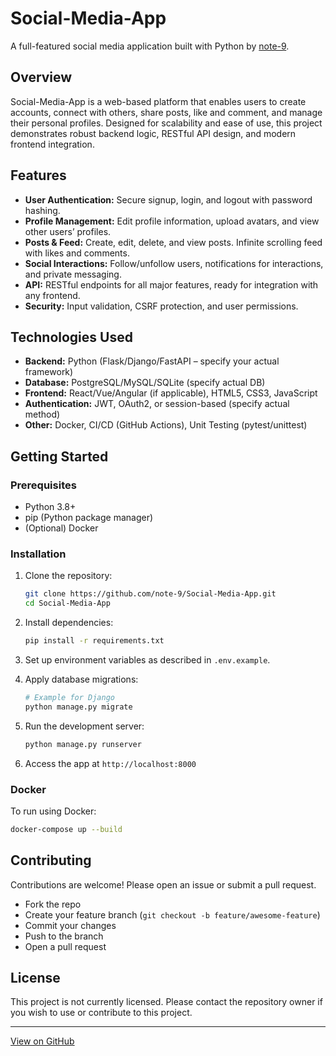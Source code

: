 # Social-Media-App

A full-featured social media application built with Python by [note-9](https://github.com/note-9).

## Overview

Social-Media-App is a web-based platform that enables users to create accounts, connect with others, share posts, like and comment, and manage their personal profiles. Designed for scalability and ease of use, this project demonstrates robust backend logic, RESTful API design, and modern frontend integration.

## Features

- **User Authentication:** Secure signup, login, and logout with password hashing.
- **Profile Management:** Edit profile information, upload avatars, and view other users’ profiles.
- **Posts & Feed:** Create, edit, delete, and view posts. Infinite scrolling feed with likes and comments.
- **Social Interactions:** Follow/unfollow users, notifications for interactions, and private messaging.
- **API:** RESTful endpoints for all major features, ready for integration with any frontend.
- **Security:** Input validation, CSRF protection, and user permissions.

## Technologies Used

- **Backend:** Python (Flask/Django/FastAPI – specify your actual framework)
- **Database:** PostgreSQL/MySQL/SQLite (specify actual DB)
- **Frontend:** React/Vue/Angular (if applicable), HTML5, CSS3, JavaScript
- **Authentication:** JWT, OAuth2, or session-based (specify actual method)
- **Other:** Docker, CI/CD (GitHub Actions), Unit Testing (pytest/unittest)

## Getting Started

### Prerequisites

- Python 3.8+
- pip (Python package manager)
- (Optional) Docker

### Installation

1. Clone the repository:
    ```bash
    git clone https://github.com/note-9/Social-Media-App.git
    cd Social-Media-App
    ```
2. Install dependencies:
    ```bash
    pip install -r requirements.txt
    ```
3. Set up environment variables as described in `.env.example`.

4. Apply database migrations:
    ```bash
    # Example for Django
    python manage.py migrate
    ```

5. Run the development server:
    ```bash
    python manage.py runserver
    ```

6. Access the app at `http://localhost:8000`

### Docker

To run using Docker:

```bash
docker-compose up --build
```

## Contributing

Contributions are welcome! Please open an issue or submit a pull request.
- Fork the repo
- Create your feature branch (`git checkout -b feature/awesome-feature`)
- Commit your changes
- Push to the branch
- Open a pull request

## License

This project is not currently licensed. Please contact the repository owner if you wish to use or contribute to this project.

---

[View on GitHub](https://github.com/note-9/Social-Media-App)
